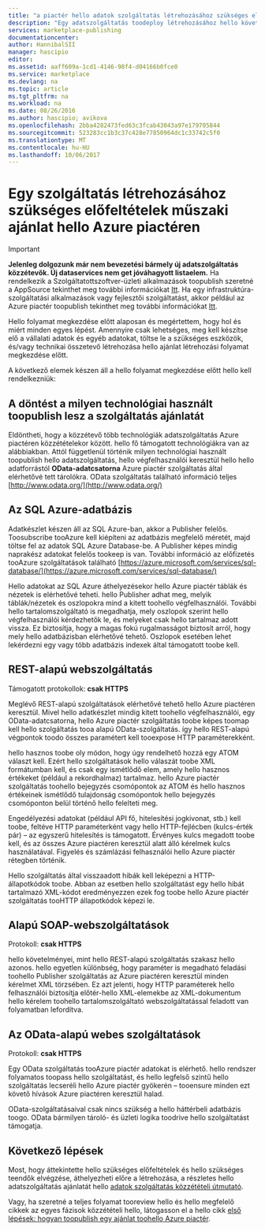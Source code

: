 ```yaml
---
title: "a piactér hello adatok szolgáltatás létrehozásához szükséges előfeltételek aaaTechnical |} Microsoft Docs"
description: "Egy adatszolgáltatás toodeploy létrehozásához hello követelményeinek megismeréséhez, és a hello Azure piactér értékesítés"
services: marketplace-publishing
documentationcenter: 
author: HannibalSII
manager: hascipio
editor: 
ms.assetid: aaff609a-1cd1-4146-98f4-d04166b0fce0
ms.service: marketplace
ms.devlang: na
ms.topic: article
ms.tgt_pltfrm: na
ms.workload: na
ms.date: 08/26/2016
ms.author: hascipio; avikova
ms.openlocfilehash: 2bba4282473fed63c3fcab43043a97e179705844
ms.sourcegitcommit: 523283cc1b3c37c428e77850964dc1c33742c5f0
ms.translationtype: MT
ms.contentlocale: hu-HU
ms.lasthandoff: 10/06/2017
---
```

# <a name="technical-pre-requisites-for-creating-a-data-service-offer-for-hello-azure-marketplace"></a>Egy szolgáltatás létrehozásához szükséges előfeltételek műszaki ajánlat hello Azure piactéren
> [!IMPORTANT]
> **Jelenleg dolgozunk már nem bevezetési bármely új adatszolgáltatás közzétevők. Új dataservices nem get jóváhagyott listaelem.** Ha rendelkezik a Szolgáltatottszoftver-üzleti alkalmazások toopublish szeretné a AppSource tekinthet meg további információkat [Itt](https://appsource.microsoft.com/partners). Ha egy infrastruktúra-szolgáltatási alkalmazások vagy fejlesztői szolgáltatást, akkor például az Azure piactér toopublish tekinthet meg további információkat [Itt](https://azure.microsoft.com/marketplace/programs/certified/).
> 
> 

Hello folyamat megkezdése előtt alaposan és megértettem, hogy hol és miért minden egyes lépést. Amennyire csak lehetséges, meg kell készítse elő a vállalati adatok és egyéb adatokat, töltse le a szükséges eszközök, és/vagy technikai összetevő létrehozása hello ajánlat létrehozási folyamat megkezdése előtt.

A következő elemek készen áll a hello folyamat megkezdése előtt hello kell rendelkezniük:

## <a name="make-a-decision-on-what-technology-will-be-used-toopublish-your-data-service-offer"></a>A döntést a milyen technológiai használt toopublish lesz a szolgáltatás ajánlatát
Eldöntheti, hogy a közzétevő több technológiák adatszolgáltatás Azure piactéren közzétételekor között. hello fő támogatott technológiákra van az alábbiakban. Attól függetlenül történik milyen technológiai használt toopublish hello adatszolgáltatás, hello végfelhasználói keresztül hello hello adatforrástól **OData-adatcsatorna** Azure piactér szolgáltatás által elérhetővé tett tárolókra. OData szolgáltatás található információ teljes [http://www.odata.org/](http://www.odata.org/)

## <a name="sql-azure-database"></a>Az SQL Azure-adatbázis
Adatkészlet készen áll az SQL Azure-ban, akkor a Publisher felelős. Toosubscribe tooAzure kell kiépíteni az adatbázis megfelelő méretét, majd töltse fel az adatok SQL Azure Database-be. A Publisher képes mindig naprakész adatokat felelős tookeep is van. További információ az előfizetés tooAzure szolgáltatások található [https://azure.microsoft.com/services/sql-database/](https://azure.microsoft.com/services/sql-database/)

Hello adatokat az SQL Azure áthelyezésekor hello Azure piactér táblák és nézetek is elérhetővé teheti. hello Publisher adhat meg, melyik táblák/nézetek és oszlopokra mind a kitett toohello végfelhasználói. További hello tartalomszolgáltató is megadhatja, mely oszlopok szerint hello végfelhasználói kérdezhetők le, és melyeket csak hello tartalmaz adott vissza. Ez biztosítja, hogy a magas fokú rugalmasságot biztosít arról, hogy mely hello adatbázisban elérhetővé tehető. Oszlopok esetében lehet lekérdezni egy vagy több adatbázis indexek által támogatott toobe kell.

## <a name="rest-based-web-service"></a>REST-alapú webszolgáltatás
Támogatott protokollok: **csak HTTPS**

Meglévő REST-alapú szolgáltatások elérhetővé tehető hello Azure piactéren keresztül. Mivel hello adatkészlet mindig kitett toohello végfelhasználói, egy OData-adatcsatorna, hello Azure piactér szolgáltatás toobe képes toomap kell hello szolgáltatás tooa alapú OData-szolgáltatás. így hello REST-alapú végpontok toodo összes paramétert kell tooexpose HTTP paraméterekként.

hello hasznos toobe oly módon, hogy úgy rendelhető hozzá egy ATOM választ kell. Ezért hello szolgáltatások hello válaszát toobe XML formátumban kell, és csak egy ismétlődő elem, amely hello hasznos értékeket (például a rekordhalmaz) tartalmaz. hello Azure piactér szolgáltatás toohello bejegyzés csomópontok az ATOM és hello hasznos értékeinek ismétlődő tulajdonság csomópontok hello bejegyzés csomóponton belül történő hello felelteti meg.

Engedélyezési adatokat (például API fő, hitelesítési jogkivonat, stb.) kell toobe, feltéve HTTP paraméterként vagy hello HTTP-fejlécben (kulcs-érték pár) – az egyszerű hitelesítés is támogatott. Érvényes kulcs megadott toobe kell, és az összes Azure piactéren keresztül alatt álló kérelmek kulcs használatával. Figyelés és számlázási felhasználói hello Azure piactér rétegben történik.

Hello szolgáltatás által visszaadott hibák kell leképezni a HTTP-állapotkódok toobe. Abban az esetben hello szolgáltatást egy hello hibát tartalmazó XML-kódot eredményezzen ezek fog toobe hello Azure piactér szolgáltatás tooHTTP állapotkódok képezi le.

## <a name="soap-based-web-services"></a>Alapú SOAP-webszolgáltatások
Protokoll: **csak HTTPS**

hello követelményei, mint hello REST-alapú szolgáltatás szakasz hello azonos. hello egyetlen különbség, hogy paraméter is megadható feladási toohello Publisher szolgáltatás az Azure piactéren keresztül minden kérelmet XML törzsében. Ez azt jelenti, hogy HTTP paraméterek hello felhasználói biztosítja előtér-hello XML-elemekbe az XML-dokumentum hello kérelem toohello tartalomszolgáltató webszolgáltatással feladott van folyamatban lefordítva.

## <a name="odata-based-web-services"></a>Az OData-alapú webes szolgáltatások
Protokoll: **csak HTTPS**

Egy OData szolgáltatás tooAzure piactér adatokat is elérhető. hello rendszer folyamatos toopass hello szolgáltatást, és hello legfelső szintű hello szolgáltatás lecseréli hello Azure piactér gyökerén – tooensure minden ezt követő hívások Azure piactéren keresztül halad.

OData-szolgáltatásaival csak nincs szükség a hello háttérbeli adatbázis toogo. OData bármilyen tároló- és üzleti logika toodrive hello szolgáltatást támogatja.

## <a name="next-steps"></a>Következő lépések
Most, hogy áttekintette hello szükséges előfeltételek és hello szükséges teendők elvégzése, áthelyezheti előre a létrehozása, a részletes hello adatszolgáltatás ajánlatát hello [adatok szolgáltatás közzétételi útmutató](marketplace-publishing-data-service-creation.md).

Vagy, ha szeretné a teljes folyamat tooreview hello és hello megfelelő cikkek az egyes fázisok közzétételi hello, látogasson el a hello cikk [első lépések: hogyan toopublish egy ajánlat toohello Azure piactér](marketplace-publishing-getting-started.md).

[link-acct]:marketplace-publishing-accounts-creation-registration.md
